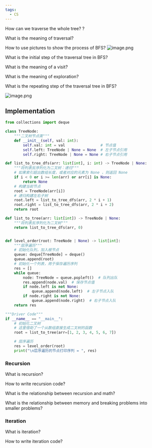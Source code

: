 ```yaml
---
tags:
  - CS
---
```

How can we traverse the whole tree?
?

What is the meaning of traversal? 

How to use pictures to show the process of BFS?
![image.png](https://obsidianpicture-1320276993.cos.ap-hongkong.myqcloud.com/Obsidian/Picture/202403082206273.png)


What is the initial step of the traversal tree in BFS?

What is the meaning of a visit?

What is the meaning of exploration?

What is the repeating step of the traversal tree in BFS?

![image.png](https://obsidianpicture-1320276993.cos.ap-hongkong.myqcloud.com/Obsidian/Picture/202403082207172.png)

## Implementation

```python
from collections import deque

class TreeNode:
    """二叉树节点类"""
    def __init__(self, val: int):
        self.val: int = val                # 节点值
        self.left: TreeNode | None = None  # 左子节点引用
        self.right: TreeNode | None = None # 右子节点引用

def list_to_tree_dfs(arr: list[int], i: int) -> TreeNode | None:
    """将列表反序列化为二叉树：递归"""
    # 如果索引超出数组长度，或者对应的元素为 None ，则返回 None
    if i < 0 or i >= len(arr) or arr[i] is None:
        return None
    # 构建当前节点
    root = TreeNode(arr[i])
    # 递归构建左右子树
    root.left = list_to_tree_dfs(arr, 2 * i + 1)
    root.right = list_to_tree_dfs(arr, 2 * i + 2)
    return root

def list_to_tree(arr: list[int]) -> TreeNode | None:
    """将列表反序列化为二叉树"""
    return list_to_tree_dfs(arr, 0)


def level_order(root: TreeNode | None) -> list[int]:
    """层序遍历"""
    # 初始化队列，加入根节点
    queue: deque[TreeNode] = deque()
    queue.append(root)
    # 初始化一个列表，用于保存遍历序列
    res = []
    while queue:
        node: TreeNode = queue.popleft()  # 队列出队
        res.append(node.val)  # 保存节点值
        if node.left is not None:
            queue.append(node.left)  # 左子节点入队
        if node.right is not None:
            queue.append(node.right)  # 右子节点入队
    return res

"""Driver Code"""
if __name__ == "__main__":
    # 初始化二叉树
    # 这里借助了一个从数组直接生成二叉树的函数
    root = list_to_tree(arr=[1, 2, 3, 4, 5, 6, 7])

    # 层序遍历
    res = level_order(root)
    print("\n层序遍历的节点打印序列 = ", res)
```

### Recursion

What is recursion?

How to write recursion code?

What is the relationship between recursion and math?

What is the relationship between memory and breaking problems into smaller problems?
### Iteration

What is iteration?

How to write iteration code?


